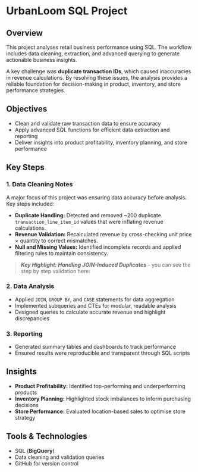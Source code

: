 # UrbanLoom SQL Project  

## Overview  
This project analyses retail business performance using SQL. The workflow includes data cleaning, extraction, and advanced querying to generate actionable business insights.  

A key challenge was **duplicate transaction IDs**, which caused inaccuracies in revenue calculations. By resolving these issues, the analysis provides a reliable foundation for decision-making in product, inventory, and store performance strategies.  



## Objectives  
- Clean and validate raw transaction data to ensure accuracy  
- Apply advanced SQL functions for efficient data extraction and reporting  
- Deliver insights into product profitability, inventory planning, and store performance  



## Key Steps  

### 1. Data Cleaning Notes  
A major focus of this project was ensuring data accuracy before analysis. Key steps included:  
- **Duplicate Handling:** Detected and removed ~200 duplicate `transaction_line_item_id` values that were inflating revenue calculations.  
- **Revenue Validation:** Recalculated revenue by cross-checking unit price × quantity to correct mismatches.  
- **Null and Missing Values:** Identified incomplete records and applied filtering rules to maintain consistency.

> **_Key Highlight: Handling JOIN-Induced Duplicates_** - you can see the step by step validation here: 


### 2. Data Analysis  
- Applied `JOIN`, `GROUP BY`, and `CASE` statements for data aggregation  
- Implemented subqueries and CTEs for modular, readable analysis  
- Designed queries to calculate accurate revenue and highlight discrepancies  

### 3. Reporting  
- Generated summary tables and dashboards to track performance  
- Ensured results were reproducible and transparent through SQL scripts  



## Insights  
- **Product Profitability:** Identified top-performing and underperforming products  
- **Inventory Planning:** Highlighted stock imbalances to inform purchasing decisions  
- **Store Performance:** Evaluated location-based sales to optimise store strategy  



## Tools & Technologies  
- SQL (**BigQuery**)  
- Data cleaning and validation queries  
- GitHub for version control  


